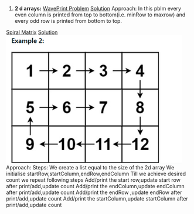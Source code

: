 1. **2 d arrays:**
[WavePrint Problem](https://www.codingninjas.com/codestudio/problems/print-like-a-wave_893268?utm_source=youtube&utm_medium=affiliate&utm_campaign=love_babbar_6)
[Solution](https://github.com/TiyashaP/DSA/blob/main/twodarray/WavePrint.java)
Approach: In this pblm every even column is printed from top to bottom(i.e. minRow to maxrow)
and every odd row is printed from bottom to top.

[Spiral Matrix](https://leetcode.com/problems/spiral-matrix/)
[Solution](https://github.com/TiyashaP/DSA/blob/main/twodarray/SpiralMatrix.java)
![img.png](img.png)
Approach: Steps:
We create a list equal to the size of the 2d array
We initialise startRow,startColumn,endRow,endColumn
Till we achieve desired count we repeat following steps
Add/print the start row,update start row after print/add,update count
Add/print the endColumn,update endColumn after print/add,update count
Add/print the endRow ,update endRow after print/add,update count
Add/print the startColumn,update startColumn after print/add,update count

